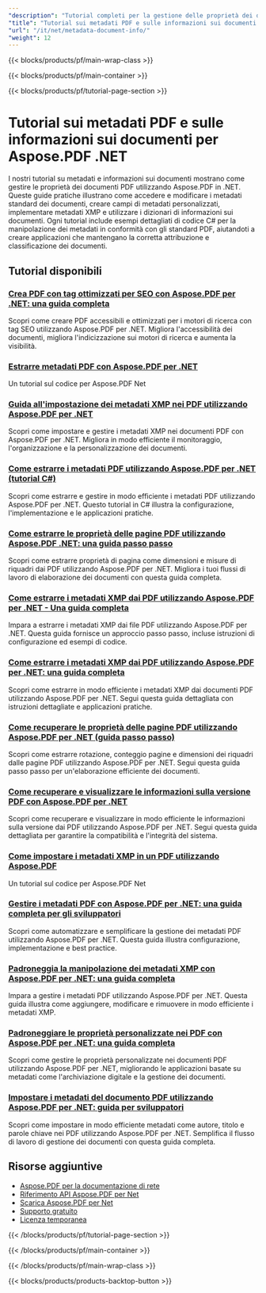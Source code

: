 ```yaml
---
"description": "Tutorial completi per la gestione delle proprietà dei documenti, dei metadati e dei campi informativi nei file PDF utilizzando Aspose.PDF per .NET."
"title": "Tutorial sui metadati PDF e sulle informazioni sui documenti per Aspose.PDF .NET"
"url": "/it/net/metadata-document-info/"
"weight": 12
---
```


{{< blocks/products/pf/main-wrap-class >}}

{{< blocks/products/pf/main-container >}}

{{< blocks/products/pf/tutorial-page-section >}}

# Tutorial sui metadati PDF e sulle informazioni sui documenti per Aspose.PDF .NET

I nostri tutorial su metadati e informazioni sui documenti mostrano come gestire le proprietà dei documenti PDF utilizzando Aspose.PDF in .NET. Queste guide pratiche illustrano come accedere e modificare i metadati standard dei documenti, creare campi di metadati personalizzati, implementare metadati XMP e utilizzare i dizionari di informazioni sui documenti. Ogni tutorial include esempi dettagliati di codice C# per la manipolazione dei metadati in conformità con gli standard PDF, aiutandoti a creare applicazioni che mantengano la corretta attribuzione e classificazione dei documenti.

## Tutorial disponibili

### [Crea PDF con tag ottimizzati per SEO con Aspose.PDF per .NET: una guida completa](./create-seo-rich-tagged-pdfs-aspose-net/)
Scopri come creare PDF accessibili e ottimizzati per i motori di ricerca con tag SEO utilizzando Aspose.PDF per .NET. Migliora l'accessibilità dei documenti, migliora l'indicizzazione sui motori di ricerca e aumenta la visibilità.

### [Estrarre metadati PDF con Aspose.PDF per .NET](./extract-pdf-metadata-aspose-pdf-net/)
Un tutorial sul codice per Aspose.PDF Net

### [Guida all'impostazione dei metadati XMP nei PDF utilizzando Aspose.PDF per .NET](./guide-setting-xmp-metadata-aspose-pdf-dotnet/)
Scopri come impostare e gestire i metadati XMP nei documenti PDF con Aspose.PDF per .NET. Migliora in modo efficiente il monitoraggio, l'organizzazione e la personalizzazione dei documenti.

### [Come estrarre i metadati PDF utilizzando Aspose.PDF per .NET (tutorial C#)](./extract-pdf-metadata-aspose-pdf-dotnet/)
Scopri come estrarre e gestire in modo efficiente i metadati PDF utilizzando Aspose.PDF per .NET. Questo tutorial in C# illustra la configurazione, l'implementazione e le applicazioni pratiche.

### [Come estrarre le proprietà delle pagine PDF utilizzando Aspose.PDF .NET: una guida passo passo](./extract-pdf-page-properties-aspose-dotnet/)
Scopri come estrarre proprietà di pagina come dimensioni e misure di riquadri dai PDF utilizzando Aspose.PDF per .NET. Migliora i tuoi flussi di lavoro di elaborazione dei documenti con questa guida completa.

### [Come estrarre i metadati XMP dai PDF utilizzando Aspose.PDF per .NET - Una guida completa](./extract-xmp-metadata-aspose-pdf-net/)
Impara a estrarre i metadati XMP dai file PDF utilizzando Aspose.PDF per .NET. Questa guida fornisce un approccio passo passo, incluse istruzioni di configurazione ed esempi di codice.

### [Come estrarre i metadati XMP dai PDF utilizzando Aspose.PDF per .NET: una guida completa](./extract-xmp-metadata-aspose-pdf-dotnet/)
Scopri come estrarre in modo efficiente i metadati XMP dai documenti PDF utilizzando Aspose.PDF per .NET. Segui questa guida dettagliata con istruzioni dettagliate e applicazioni pratiche.

### [Come recuperare le proprietà delle pagine PDF utilizzando Aspose.PDF per .NET (guida passo passo)](./retrieve-pdf-page-properties-aspose-pdf-net/)
Scopri come estrarre rotazione, conteggio pagine e dimensioni dei riquadri dalle pagine PDF utilizzando Aspose.PDF per .NET. Segui questa guida passo passo per un'elaborazione efficiente dei documenti.

### [Come recuperare e visualizzare le informazioni sulla versione PDF con Aspose.PDF per .NET](./retrieve-display-pdf-version-info-aspose-net/)
Scopri come recuperare e visualizzare in modo efficiente le informazioni sulla versione dai PDF utilizzando Aspose.PDF per .NET. Segui questa guida dettagliata per garantire la compatibilità e l'integrità del sistema.

### [Come impostare i metadati XMP in un PDF utilizzando Aspose.PDF](./setup-xmp-metadata-aspose-pdf-dotnet/)
Un tutorial sul codice per Aspose.PDF Net

### [Gestire i metadati PDF con Aspose.PDF per .NET: una guida completa per gli sviluppatori](./manage-pdf-metadata-aspose-pdf-dotnet-guide/)
Scopri come automatizzare e semplificare la gestione dei metadati PDF utilizzando Aspose.PDF per .NET. Questa guida illustra configurazione, implementazione e best practice.

### [Padroneggia la manipolazione dei metadati XMP con Aspose.PDF per .NET: una guida completa](./master-xmp-metadata-aspose-pdf-dotnet-guide/)
Impara a gestire i metadati PDF utilizzando Aspose.PDF per .NET. Questa guida illustra come aggiungere, modificare e rimuovere in modo efficiente i metadati XMP.

### [Padroneggiare le proprietà personalizzate nei PDF con Aspose.PDF per .NET: una guida completa](./aspose-pdf-master-custom-properties/)
Scopri come gestire le proprietà personalizzate nei documenti PDF utilizzando Aspose.PDF per .NET, migliorando le applicazioni basate su metadati come l'archiviazione digitale e la gestione dei documenti.

### [Impostare i metadati del documento PDF utilizzando Aspose.PDF per .NET: guida per sviluppatori](./set-pdf-metadata-aspose-pdf-dotnet/)
Scopri come impostare in modo efficiente metadati come autore, titolo e parole chiave nei PDF utilizzando Aspose.PDF per .NET. Semplifica il flusso di lavoro di gestione dei documenti con questa guida completa.

## Risorse aggiuntive

- [Aspose.PDF per la documentazione di rete](https://docs.aspose.com/pdf/net/)
- [Riferimento API Aspose.PDF per Net](https://reference.aspose.com/pdf/net/)
- [Scarica Aspose.PDF per Net](https://releases.aspose.com/pdf/net/)
- [Supporto gratuito](https://forum.aspose.com/)
- [Licenza temporanea](https://purchase.aspose.com/temporary-license/)

{{< /blocks/products/pf/tutorial-page-section >}}

{{< /blocks/products/pf/main-container >}}

{{< /blocks/products/pf/main-wrap-class >}}

{{< blocks/products/products-backtop-button >}}